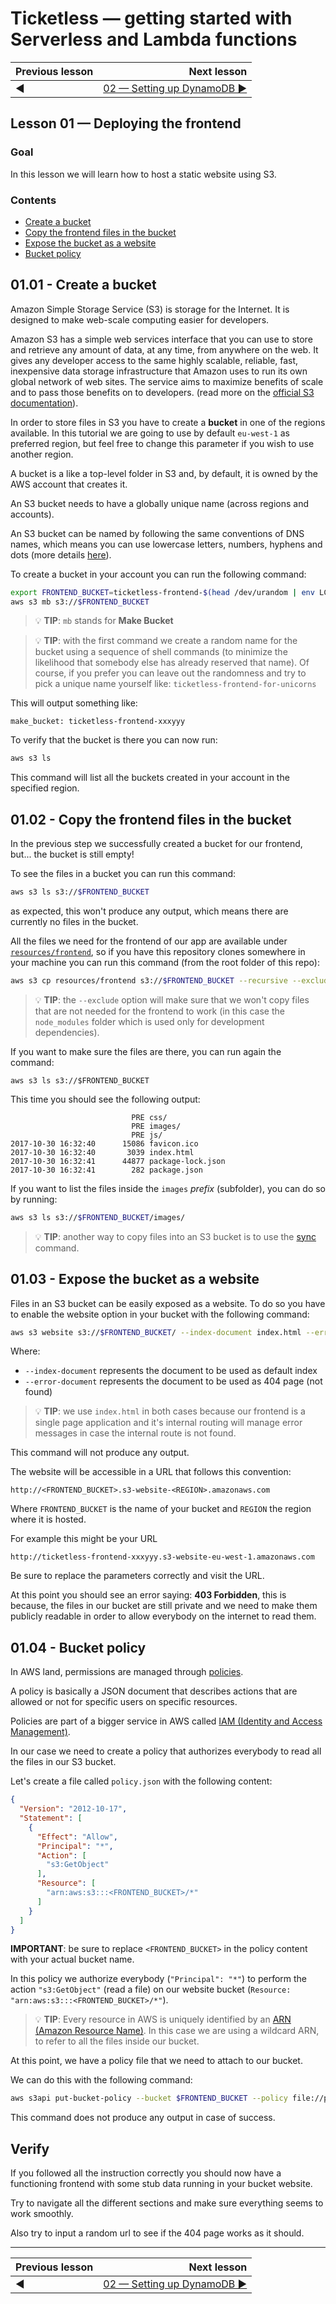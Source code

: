 # Ticketless — getting started with Serverless and Lambda functions

| Previous lesson  | Next lesson      |
| :--------------- | ---------------: |
| ◀︎               | [02 — Setting up DynamoDB ▶︎](../02-setting-up-dynamodb) |

## Lesson 01 — Deploying the frontend


### Goal

In this lesson we will learn how to host a static website using S3.


### Contents

- [Create a bucket](#0101---create-a-bucket)
- [Copy the frontend files in the bucket](#0102---copy-the-frontend-files-in-the-bucket)
- [Expose the bucket as a website](#0103---expose-the-bucket-as-a-website)
- [Bucket policy](#0104---bucket-policy)


## 01.01 - Create a bucket

Amazon Simple Storage Service (S3) is storage for the Internet. It is designed to make web-scale computing easier for developers.

Amazon S3 has a simple web services interface that you can use to store and retrieve any amount of data, at any time, from anywhere on the web. It gives any developer access to the same highly scalable, reliable, fast, inexpensive data storage infrastructure that Amazon uses to run its own global network of web sites. The service aims to maximize benefits of scale and to pass those benefits on to developers. (read more on the [official S3 documentation](http://docs.aws.amazon.com/AmazonS3/latest/dev/Welcome.html)).

In order to store files in S3 you have to create a **bucket** in one of the regions available. In this tutorial we are going to use by default `eu-west-1` as preferred region, but feel free to change this parameter if you wish to use another region.

A bucket is a like a top-level folder in S3 and, by default, it is owned by the AWS account that creates it.

An S3 bucket needs to have a globally unique name (across regions and accounts).

An S3 bucket can be named by following the same conventions of DNS names, which means you can use lowercase letters, numbers, hyphens and dots (more details [here](http://docs.aws.amazon.com/AmazonS3/latest/dev/BucketRestrictions.html)).

To create a bucket in your account you can run the following command:

```bash
export FRONTEND_BUCKET=ticketless-frontend-$(head /dev/urandom | env LC_CTYPE=C tr -cd 'a-z0-9' | head -c 6)
aws s3 mb s3://$FRONTEND_BUCKET
```

> 💡 **TIP**: `mb` stands for **Make Bucket**

> 💡 **TIP**: with the first command we create a random name for the bucket using a sequence of shell commands (to minimize the likelihood that somebody else has already reserved that name). Of course, if you prefer you can leave out the randomness and try to pick a unique name yourself like: `ticketless-frontend-for-unicorns`

This will output something like:

```
make_bucket: ticketless-frontend-xxxyyy
```

To verify that the bucket is there you can now run:

```bash
aws s3 ls
```

This command will list all the buckets created in your account in the specified region.


## 01.02 - Copy the frontend files in the bucket

In the previous step we successfully created a bucket for our frontend, but... the bucket is still empty!

To see the files in a bucket you can run this command:

```bash
aws s3 ls s3://$FRONTEND_BUCKET
```

as expected, this won't produce any output, which means there are currently no files in the bucket.

All the files we need for the frontend of our app are available under [`resources/frontend`](../../resources/frontend), so if you have this repository clones somewhere in your machine you can run this command (from the root folder of this repo):

```bash
aws s3 cp resources/frontend s3://$FRONTEND_BUCKET --recursive --exclude 'node_modules/*'
```

> 💡 **TIP**: the `--exclude` option will make sure that we won't copy files that are not needed for the frontend to work (in this case the `node_modules` folder which is used only for development dependencies).

If you want to make sure the files are there, you can run again the command:

```
aws s3 ls s3://$FRONTEND_BUCKET
```

This time you should see the following output:

```
                           PRE css/
                           PRE images/
                           PRE js/
2017-10-30 16:32:40      15086 favicon.ico
2017-10-30 16:32:40       3039 index.html
2017-10-30 16:32:41      44877 package-lock.json
2017-10-30 16:32:41        282 package.json
```

If you want to list the files inside the `images` *prefix* (subfolder), you can do so by running:

```bash
aws s3 ls s3://$FRONTEND_BUCKET/images/
```

> 💡 **TIP**: another way to copy files into an S3 bucket is to use the [sync](http://docs.aws.amazon.com/cli/latest/reference/s3/sync.html) command.


## 01.03 - Expose the bucket as a website

Files in an S3 bucket can be easily exposed as a website. To do so you have to enable the website option in your bucket with the following command:

```bash
aws s3 website s3://$FRONTEND_BUCKET/ --index-document index.html --error-document index.html
```

Where:

- `--index-document` represents the document to be used as default index
- `--error-document` represents the document to be used as 404 page (not found)

> 💡 **TIP**: we use `index.html` in both cases because our frontend is a single page application and it's internal routing will manage error messages in case the internal route is not found.

This command will not produce any output.

The website will be accessible in a URL that follows this convention:

```
http://<FRONTEND_BUCKET>.s3-website-<REGION>.amazonaws.com
```

Where `FRONTEND_BUCKET` is the name of your bucket and `REGION` the region where it is hosted.

For example this might be your URL

```
http://ticketless-frontend-xxxyyy.s3-website-eu-west-1.amazonaws.com
```

Be sure to replace the parameters correctly and visit the URL.

At this point you should see an error saying: **403 Forbidden**, this is because, the files in our bucket are still private and we need to make them publicly readable in order to allow everybody on the internet to read them.


## 01.04 - Bucket policy

In AWS land, permissions are managed through [policies](http://docs.aws.amazon.com/IAM/latest/UserGuide/access_policies.html).

A policy is basically a JSON document that describes actions that are allowed or not for specific users on specific resources.

Policies are part of a bigger service in AWS called [IAM (Identity and Access Management)](https://aws.amazon.com/iam/).

In our case we need to create a policy that authorizes everybody to read all the files in our S3 bucket.

Let's create a file called `policy.json` with the following content:

```json
{
  "Version": "2012-10-17",
  "Statement": [
    {
      "Effect": "Allow",
      "Principal": "*",
      "Action": [
        "s3:GetObject"
      ],
      "Resource": [
        "arn:aws:s3:::<FRONTEND_BUCKET>/*"
      ]
    }
  ]
}
```

**IMPORTANT**: be sure to replace `<FRONTEND_BUCKET>` in the policy content with your actual bucket name.

In this policy we authorize everybody (`"Principal": "*"`) to perform the action `"s3:GetObject"` (read a file) on our website bucket (`Resource: "arn:aws:s3:::<FRONTEND_BUCKET>/*"`).

> 💡 **TIP**: Every resource in AWS is uniquely identified by an [ARN (Amazon Resource Name)](http://docs.aws.amazon.com/general/latest/gr/aws-arns-and-namespaces.html). In this case we are using a wildcard ARN, to refer to all the files inside our bucket.

At this point, we have a policy file that we need to attach to our bucket.

We can do this with the following command:

```bash
aws s3api put-bucket-policy --bucket $FRONTEND_BUCKET --policy file://policy.json
```

This command does not produce any output in case of success.


## Verify

If you followed all the instruction correctly you should now have a functioning frontend with some stub data running in your bucket website.

Try to navigate all the different sections and make sure everything seems to work smoothly.

Also try to input a random url to see if the 404 page works as it should.

---

| Previous lesson  | Next lesson      |
| :--------------- | ---------------: |
| ◀︎               | [02 — Setting up DynamoDB ▶︎](../02-setting-up-dynamodb) |
